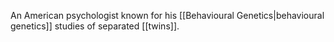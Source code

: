 An American psychologist known for his [[Behavioural Genetics|behavioural genetics]] studies of separated [[twins]]. 